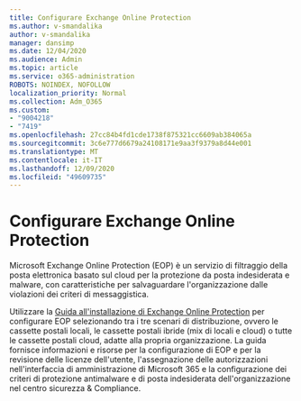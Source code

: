 ```yaml
---
title: Configurare Exchange Online Protection
ms.author: v-smandalika
author: v-smandalika
manager: dansimp
ms.date: 12/04/2020
ms.audience: Admin
ms.topic: article
ms.service: o365-administration
ROBOTS: NOINDEX, NOFOLLOW
localization_priority: Normal
ms.collection: Adm_O365
ms.custom:
- "9004218"
- "7419"
ms.openlocfilehash: 27cc84b4fd1cde1738f875321cc6609ab384065a
ms.sourcegitcommit: 3c6e777d6679a24108171e9aa3f9379a8d44e001
ms.translationtype: MT
ms.contentlocale: it-IT
ms.lasthandoff: 12/09/2020
ms.locfileid: "49609735"
---
```

# <a name="set-up-exchange-online-protection"></a>Configurare Exchange Online Protection

Microsoft Exchange Online Protection (EOP) è un servizio di filtraggio della posta elettronica basato sul cloud per la protezione da posta indesiderata e malware, con caratteristiche per salvaguardare l'organizzazione dalle violazioni dei criteri di messaggistica.

Utilizzare la [Guida all'installazione di Exchange Online Protection](https://admin.microsoft.com/adminportal/home#/modernonboarding/prepareyourenvironment) per configurare EOP selezionando tra i tre scenari di distribuzione, ovvero le cassette postali locali, le cassette postali ibride (mix di locali e cloud) o tutte le cassette postali cloud, adatte alla propria organizzazione. La guida fornisce informazioni e risorse per la configurazione di EOP e per la revisione delle licenze dell'utente, l'assegnazione delle autorizzazioni nell'interfaccia di amministrazione di Microsoft 365 e la configurazione dei criteri di protezione antimalware e di posta indesiderata dell'organizzazione nel centro sicurezza & Compliance.
